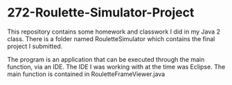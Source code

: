# 272-Roulette-Simulator-Project

This repository contains some homework and classwork I did in my Java 2 class.
There is a folder named RouletteSimulator which contains the final project I submitted.

The program is an application that can be executed through the main function, via an IDE. The IDE I was working with at the time was Eclipse.
The main function is contained in RouletteFrameViewer.java
